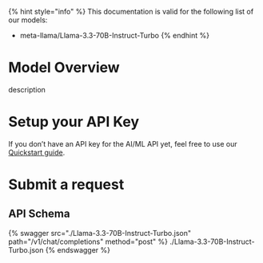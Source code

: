 [#references:start]: <> ({ "template": "openapi" })
{% hint style="info" %}
This documentation is valid for the following list of our models:
* meta-llama/Llama-3.3-70B-Instruct-Turbo
{% endhint %}

# Model Overview
description

# Setup your API Key
If you don’t have an API key for the AI/ML API yet, feel free to use our [Quickstart guide](https://docs.aimlapi.com/quickstart/setting-up).

# Submit a request
## API Schema
{% swagger src="./Llama-3.3-70B-Instruct-Turbo.json" path="/v1/chat/completions" method="post" %}
./Llama-3.3-70B-Instruct-Turbo.json
{% endswagger %}


[#references:end]: <> ({})
